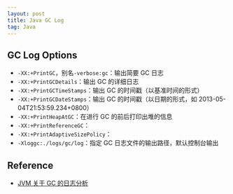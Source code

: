 ```yaml
---
layout: post
title: Java GC Log
tag: Java
---
```


## GC Log Options
* `-XX:+PrintGC`，别名`-verbose:gc`：输出简要 GC 日志
* `-XX:+PrintGCDetails`：输出 GC 的详细日志
* `-XX:+PrintGCTimeStamps`：输出 GC 的时间戳（以基准时间的形式）
* `-XX:+PrintGCDateStamps`：输出 GC 的时间戳（以日期的形式，如 2013-05-04T21:53:59.234+0800）
* `-XX:+PrintHeapAtGC`：在进行 GC 的前后打印出堆的信息
* `-XX:+PrintReferenceGC`：
* `-XX:+PrintAdaptiveSizePolicy`：
* `-Xloggc:./logs/gc/log`：指定 GC 日志文件的输出路径，默认控制台输出


## Reference
* [JVM 关于 GC 的日志分析](https://www.cnblogs.com/yanl55555/p/13366984.html)